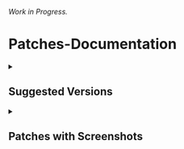 _Work in Progress._

# Patches-Documentation

<details><summary>

## Suggested Versions
</summary>

***Recommended application versions to patch for best compatibilty with patches.***

<details><summary>

#### YouTube - Versions
</summary>

```
18.40.34
```
```
18.39.41
```
```
18.38.44
```
```
18.37.36
```
```
18.36.39
```
```
18.35.36
```
```
18.34.38
```
```
18.33.40
```
```
18.32.39
```
```
18.31.40
```
```
18.30.37
```
```
18.29.38
```
```
18.27.36
```
```
18.25.40
```

</details>

<details><summary>
  
#### YouTube Music - Versions
</summary>

```
6.25.53
```
```
6.23.55
```
```
6.20.51
```
```
6.15.52
```
</details>

<details><summary>

#### Reddit - Versions
</summary>

```
all
```
</details></details>

<details><summary>

## Patches with Screenshots
</summary>

***List of patches with screenshots. You may need to scroll to view the complete table.***

<details><summary>

#### YouTube
</summary>

|                 Patch                 |                                                                           Description                                                                           |                                                                       Github Screenshots/videos                                                                        |        External Screenshots/videos         |
|:-------------------------------------:|:---------------------------------------------------------------------------------------------------------------------------------------------------------------:|:----------------------------------------------------------------------------------------------------------------------------------------------------------------------:|:------------------------------------------:|
|        `add-splash-animation`         |                    Adds splash animation, which was removed in YT v18.19.36+. This patch won't work with the `custom-branding-icon` patches.                    |                                                        <source src="assets/youtube/add-splash-animation/1.mp4" type="video/mp4">                                                        | [Screenshots](https://imgur.com/a/Ls6167p) |
|   `append-time-stamps-information`    |                                      Add the current video quality or playback speed in brackets next to the current time.                                      |                     [1.png](assets/youtube/append-time-stamps-information/1.png) and [2.png](assets/youtube/append-time-stamps-information/2.png)                      | [Screenshots](https://imgur.com/a/QZoeBfT) |
|  `bypass-ambient-mode-restrictions`   |                                                Allows ambient mode to be on while battery saver mode is enabled.                                                |                   [1.png](assets/youtube/bypass-ambient-mode-restrictions/1.png) and [2.png](assets/youtube/bypass-ambient-mode-restrictions/2.png)                    | [Screenshots](https://imgur.com/a/qjNlGP3) |
|           `change-homepage`           |                                                Defaults to subscription tab instead of home when the app opens.                                                 |                                                             [1.png](assets/youtube/change-homepage/1.png)                                                              | [Screenshots](https://imgur.com/a/Xxeq0XD) |
|      `custom-branding-icon-mmt`       |                                                              Changes the app launcher icon to MMT.                                                              |                                                         [1.png](assets/youtube/custom-branding-icon-mmt/1.png)                                                         |  [Screenshots](https://imgur.com/1h94NCw)  |
| `custom-branding-icon-revancify-blue` |                                                        Changes the app launcher icon to Revancify Blue.                                                         |                                                   ![1.png](assets/youtube/custom-branding-icon-revancify-blue/1.png)                                                   |  [Screenshots](https://imgur.com/EjJOlYq)  |
| `custom-branding-icon-revancify-red`  |                                                         Changes the app launcher icon to Revancify Red.                                                         |                                                   ![2.png](assets/youtube/custom-branding-icon-revancify-red/2.png)                                                    |  [Screenshots](https://imgur.com/BPgRMHt)  |
|    `custom-branding-youtube-name`     |                                   Rename the app to the name specified in the options.json file. (Default: ReVanced Extended)                                   |                         [1.png](assets/youtube/custom-branding-youtube-name/1.png) ![2.png](assets/youtube/custom-branding-youtube-name/2.png)                         | [Screenshots](https://imgur.com/a/uYAWf65) |
|      `custom-double-tap-length`       |                                       Add custom 'double-tap to seek' values that are specified in the options.json file.                                       | [1.png](assets/youtube/custom-double-tap-length/1.png)![2.png](assets/youtube/custom-double-tap-length/2.png)  ![3.png](assets/youtube/custom-double-tap-length/3.png) | [Screenshots](https://imgur.com/a/S1fyX9A) |
|         `custom-package-name`         |                                        Uses the package name specified in the options.json file for the non-root build.                                         |                                  ![1.png](assets/youtube/custom-package-name/1.png) [2.png](assets/youtube/custom-package-name/2.png)                                  | [Screenshots](https://imgur.com/a/DY0EMNI) |
|        `custom-playback-speed`        |                                                                Adds custom video speed options.                                                                 |     <img src="assets/youtube/custom-video-speed/1.png" width="200" height="300" /> <img src="assets/youtube/custom-video-speed/2.png" width="200" height="300" />      | [Screenshots](https://imgur.com/a/7dE1QiH) |
|        `custom-seekbar-color`         |                                                   Change seekbar color in video player and video thumbnails.                                                    |                                ![1.png](assets/youtube/custom-seekbar-color/1.png)  [2.png](assets/youtube/custom-seekbar-color/2.png)                                 | [Screenshots](https://imgur.com/a/wUBZNdH) |
|        `default-video-quality`        |                                                       Adds ability to set default video quality settings.                                                       |                                                          [1.png](assets/youtube/default-video-quality/1.png)                                                           | [Screenshots](https://imgur.com/a/hqY3SiN) |
|       `default-playback-speed`        |                                                        Adds ability to set default video speed settings.                                                        |                                                                                                                                                                        | [Screenshots](https://imgur.com/a/x1YmkfG) |
|        `disable-auto-captions`        |                                                                 Disables forced auto-captions.                                                                  |                                                                                                                                                                        | [Screenshots](https://imgur.com/a/rYqTjk1) |
|       `disable-haptic-feedback`       |                                                            Adds options to disable haptic feedback.                                                             |                                                                                                                                                                        | [Screenshots](https://imgur.com/a/c0og6Ay) |
|          `disable-hdr-video`          |                                                                       Disable HDR video.                                                                        |                                                                                                                                                                        | [Screenshots](https://imgur.com/a/pbVp2g3) |
|       `disable-landscape-mode`        |                                                        Disable landscape mode when entering fullscreen.                                                         |                                                                                                                                                                        | [Screenshots](https://imgur.com/a/tJiXrmf) |
|      `disable-pip-notification`       |                                                  Disables the PiP notification when you first launch PiP mode.                                                  |                                                                                                                                                                        | [Screenshots](https://imgur.com/a/ZEPIdOW) |
|        `disable-quic-protocol`        |                                                              Disable CronetEngine's QUIC protocol.                                                              |                                                                                                                                                                        | [Screenshots](https://imgur.com/a/CPNzSFq) |
|      `disable-shorts-on-startup`      |                                                      Disables Shorts from resuming when launching YouTube.                                                      |                                                                                                                                                                        | [Screenshots](https://imgur.com/a/GmsP5oK) |
|   `enable-compact-controls-overlay`   |                                                        Enables a compact control overlay in fullscreen.                                                         |                                                                                                                                                                        | [Screenshots](https://imgur.com/a/gVc4uMQ) |
|        `enable-debug-logging`         |                                                                     Adds debugging options.                                                                     |                                                                                                                                                                        | [Screenshots](https://imgur.com/a/7mNOSsa) |
|       `enable-external-browser`       |                                                       Opens URLs outside the app in an external browser.                                                        |                                                                                                                                                                        | [Screenshots](https://imgur.com/a/Nm2mvzd) |
|      `enable-minimized-playback`      |                                                       Enables picture-in-picture and background playback.                                                       |                                                                                                                                                                        | [Screenshots](https://imgur.com/a/ET3HcEx) |
|   `enable-new-comment-popup-panels`   |                                                 Enables a new type of comment popup panel in the Shorts player.                                                 |                                                                                                                                                                        | [Screenshots](https://imgur.com/a/0UZlccZ) |
|     `enable-new-splash-animation`     |                                                 Enables a new type of splash animation on Android 12+ devices.                                                  |                                                                                                                                                                        | [Screenshots](https://imgur.com/a/dtLaOYP) |
|    `enable-new-thumbnail-preview`     |                                                               Enables a new type of seek preview.                                                               |                                                                                                                                                                        | [Screenshots](https://imgur.com/a/lv2AxVP) |
|      `enable-old-quality-layout`      |                                                            Enables the original quality flyout menu.                                                            |                                                                                                                                                                        | [Screenshots](https://imgur.com/a/v7HyezL) |
|     `enable-open-links-directly`      |                                                         Skips over redirection URLs to external links.                                                          |                                                                                                                                                                        | [Screenshots](https://imgur.com/a/lMJqViC) |
|       `enable-seekbar-tapping`        |                                                     Enables tap-to-seek on the seekbar of the video player.                                                     |                                                                                                                                                                        | [Screenshots](https://imgur.com/a/PtA0tb3) |
|      `enable-tablet-mini-player`      |                                                             Enables the tablet mini-player layout.                                                              |                                                                                                                                                                        | [Screenshots](https://imgur.com/a/mLjsifI) |
|    `enable-tablet-navigation-bar`     |                                                            Enables the tablet navigation bar layout.                                                            |                                                                                                                                                                        | [Screenshots](https://imgur.com/a/KUi3w7f) |
|       `enable-wide-search-bar`        |                                  Replaces the search icon with a wide search bar. This will hide the YouTube logo when active.                                  |                                                                                                                                                                        | [Screenshots](https://imgur.com/a/wG3Mx3S) |
| `force-hide-player-button-background` |                               Remove the dark circle surrounding the pause/play button and the next and previous buttons/arrows.                                |                                                                                                                                                                        | [Screenshots](https://imgur.com/a/4nejeVc) |
|          `force-opus-codec`           |                                                                Forces the opus codec for audios.                                                                |                                                                                                                                                                        | [Screenshots](https://imgur.com/a/coCGCKS) |
|        `force-premium-heading`        |                                                        Forces the YouTube premium logo on the homepage.                                                         |                                                                                                                                                                        | [Screenshots](https://imgur.com/a/wcuugDV) |
|           `force-vp9-codec`           |                                                                Forces the VP9 codec for videos.                                                                 |                                                                                                                                                                        | [Screenshots](https://imgur.com/a/Rl0u1Z4) |
|            `header-switch`            |                                                     Add switch to change the YouTube logo on the homepage.                                                      |                                                                                                                                                                        | [Screenshots](https://imgur.com/a/bPFJif1) |
|          `hide-account-menu`          |                                                            Allows you to hide account menu elements.                                                            |                                                                                                                                                                        | [Screenshots](https://imgur.com/a/MCvbnQu) |
|    `hide-auto-player-popup-panels`    |                                                Hides automatic popup panels when opening a playlist/livestream.                                                 |                                                                                                                                                                        | [Screenshots](https://imgur.com/a/R3BHdAn) |
|        `hide-autoplay-button`         |                                                         Hides the autoplay toggle in the video player.                                                          |                                                                                                                                                                        | [Screenshots](https://imgur.com/a/9S3NUVx) |
|        `hide-autoplay-preview`        |                                                       Hides the autoplay preview container in fullscreen.                                                       |                                                                                                                                                                        | [Screenshots](https://imgur.com/a/OhxdFY9) |
|        `hide-button-container`        |                                           Adds options to hide action buttons under a video (like, clip, remix, etc).                                           |                                                                                                                                                                        | [Screenshots](https://imgur.com/a/pB2DkdJ) |
|        `hide-captions-button`         |                                                         Hides the captions button in the video player.                                                          |                                                                                                                                                                        | [Screenshots](https://imgur.com/a/iKc0ARk) |
|          `hide-cast-button`           |                                                           Hides the cast button in the video player.                                                            |                                                                                                                                                                        | [Screenshots](https://imgur.com/a/WNwI6Ve) |
|          `hide-category-bar`          |                                                           Hides the category bar at the top of feeds.                                                           |                                                                                                                                                                        | [Screenshots](https://imgur.com/a/P7H2Edn) |
|     `hide-channel-avatar-section`     |                                                    Hides the channel avatar section in the subscription tab.                                                    |                                                                                                                                                                        | [Screenshots](https://imgur.com/a/e0bU6sz) |
|       `hide-channel-watermark`        |                                                             Hides the creator watermarks on videos.                                                             |                                                                                                                                                                        | [Screenshots](https://imgur.com/a/Hlj6967) |
|        `hide-collapse-button`         |                                                         Hides the collapse button in the video player.                                                          |                                                                                                                                                                        | [Screenshots](https://imgur.com/a/bI1Fuoh) |
|       `hide-comment-component`        |                                                      Adds options to hide components related to comments.                                                       |                                                                                                                                                                        | [Screenshots](https://imgur.com/a/hTXpbSV) |
|        `hide-crowdfunding-box`        |                                              Hides the crowdfunding box between the player and video description.                                               |                                                                                                                                                                        | [Screenshots](https://imgur.com/a/WJlGhpq) |
|     `hide-description-components`     |                                                               Hides video description components.                                                               |                                                                                                                                                                        | [Screenshots](https://imgur.com/a/xhIJoD6) |
|   `hide-double-tap-overlay-filter`    |                                                     Prevents the screen from darkening when double-tapping.                                                     |                                                                                                                                                                        | [Screenshots](https://imgur.com/a/ualcmms) |
|             `hide-handle`             |                                                              Hides the handle in the account menu.                                                              |                                                                                                                                                                        | [Screenshots](https://imgur.com/a/MfWO2Rr) |
|        `hide-endscreen-cards`         |                                              Hides the suggested video cards at the end of a video in fullscreen.                                               |                                                                                                                                                                        | [Screenshots](https://imgur.com/a/50psTcB) |
|       `hide-endscreen-overlay`        |                                      Hides endscreen overlay when swiping up while in fullscreen and at the end of videos.                                      |                                                                                                                                                                        | [Screenshots](https://imgur.com/a/t8x32O6) |
|       `hide-feed-flyout-panel`        |                                                               Hides feed flyout panel components.                                                               |                                                                                                                                                                        | [Screenshots](https://imgur.com/a/nf1UPHc) |
|       `hide-filmstrip-overlay`        |                                                  Hides the filmstrip overlay when holding down on the seekbar.                                                  |                                                                                                                                                                        | [Screenshots](https://imgur.com/a/0f2sH10) |
|      `hide-floating-microphone`       |                                                    Hides the floating microphone button above the keyboard.                                                     |                                                                                                                                                                        | [Screenshots](https://imgur.com/a/PX54fRG) |
|       `hide-fullscreen-panels`        | Hides the video title and quick actions in fullscreen. And prevents the description, comments, live chat, and playlist panels from showing while in fullscreen. |                                                                                                                                                                        | [Screenshots](https://imgur.com/a/5e2Lxrx) |
|          `hide-general-ads`           |                                                              Removes ads in feeds and other areas.                                                              |                                                                                                                                                                        | [Screenshots](https://imgur.com/a/UfuiO7s) |
|           `hide-info-cards`           |                                                                   Hides info-cards in videos.                                                                   |                                                                                                                                                                        | [Screenshots](https://imgur.com/a/yKKXVDP) |
|      `hide-latest-videos-button`      |                                                            Hides latest videos button in home feed.                                                             |                                                                                                                                                                        | [Screenshots](https://imgur.com/a/P9uQry5) |
|       `hide-layout-components`        |                                                                Hides general layout components.                                                                 |                                                                                                                                                                        | [Screenshots](https://imgur.com/a/5BP009b) |
|        `hide-load-more-button`        |                                                    Hides the button under videos that loads similar videos.                                                     |                                                                                                                                                                        | [Screenshots](https://imgur.com/a/jihDei9) |
|         `hide-mix-playlists`          |                                                    Hides mix playlists from the home feed and video player.                                                     |                                                                                                                                                                        | [Screenshots](https://imgur.com/a/hzpefwO) |
|          `hide-music-button`          |                                                       Hides the YouTube Music button in the video player.                                                       |                                                                                                                                                                        | [Screenshots](https://imgur.com/a/KYu3bMj) |
|       `hide-navigation-buttons`       |                                                       Adds options to hide or change navigation buttons.                                                        |                                                                                                                                                                        | [Screenshots](https://imgur.com/a/TEHIhKt) |
|        `hide-navigation-label`        |                                                         Hides the labels under the navigation buttons.                                                          |                                                                                                                                                                        | [Screenshots](https://imgur.com/a/TzHnK8l) |
|    `hide-player-button-background`    |                               Remove the dark circle surrounding the pause/play button and the next and previous buttons/arrows.                                |                                                                                                                                                                        | [Screenshots](https://imgur.com/a/7l2ExDA) |
|      `hide-player-flyout-panel`       |                                                      Adds options to hide player flyout panel components.                                                       |                                                                                                                                                                        | [Screenshots](https://imgur.com/a/ZYc7wRe) |
|     `hide-player-overlay-filter`      |                                          Prevent the player from darkening when you tap to reveal the player controls.                                          |                                                                                                                                                                        | [Screenshots](https://imgur.com/a/U6bQxcM) |
|      `hide-previous-next-button`      |                                                  Hides the previous and next buttons from the player controls.                                                  |                                                                                                                                                                        | [Screenshots](https://imgur.com/a/WNp9p4t) |
|         `hide-quick-actions`          |                                     Adds options to hide the quick action buttons beneath the seekbar while in fullscreen.                                      |                                                                                                                                                                        | [Screenshots](https://imgur.com/a/PADAsaL) |
|          `hide-seek-message`          |                                                   Hides the 'Slide left or right to seek' message container.                                                    |                                                                                                                                                                        | [Screenshots](https://imgur.com/a/rQyBYg5) |
|            `hide-seekbar`             |                                                   Hides the seekbar in the video player and video thumbnails.                                                   |                                                                                                                                                                        | [Screenshots](https://imgur.com/a/qkVEocI) |
|       `hide-shorts-components`        |                                                   Adds options to hide Shorts in feeds and Shorts components.                                                   |                                                                                                                                                                        | [Screenshots](https://imgur.com/a/qbJO6yf) |
|           `hide-snack-bar`            |                                                                     Hides snack bar popups.                                                                     |                                                                                                                                                                        | [Screenshots](https://imgur.com/a/VBkD9LN) |
|         `hide-speed-overlay`          |                                                      Hides speed overlay when holding down in the player.                                                       |                                                                                                                                                                        | [Screenshots](https://imgur.com/a/mQ9uXn7) |
|       `hide-suggested-actions`        |                                                       Hides the suggested actions bar inside the player.                                                        |                                                                                                                                                                        | [Screenshots](https://imgur.com/a/CQ1gJS7) |
|    `hide-suggested-video-overlay`     |                                                         Hide the suggested video overlay to play next.                                                          |                                                                                                                                                                        | [Screenshots](https://imgur.com/a/o6iF7zy) |
|       `hide-suggestions-shelf`        |                                                             Hides the suggestions shelves in feeds.                                                             |                                                                                                                                                                        | [Screenshots](https://imgur.com/a/mPOKZru) |
|           `hide-time-stamp`           |                                                              Hides timestamp in the video player.                                                               |                                                                                                                                                                        | [Screenshots](https://imgur.com/a/9TxGuEE) |
|        `hide-tooltip-content`         |                                                      Hides the tooltip box that appears on first install.                                                       |                                                                                                                                                                        | [Screenshots](https://imgur.com/a/OAZ30Z5) |
|       `hide-trending-searches`        |                                                           Hides trending searches in the search bar.                                                            |                                                                                                                                                                        | [Screenshots](https://imgur.com/a/1VjVi3A) |
|           `hide-video-ads`            |                                                                Removes ads in the video player.                                                                 |                                                                                                                                                                        | [Screenshots](https://imgur.com/a/Shr7JuB) |
|           `language-switch`           |                                                                  Adds language switch toggle.                                                                   |                                                                                                                                                                        | [Screenshots](https://imgur.com/a/ERg1coh) |
|            `layout-switch`            |                                                   Adds the option to switch between tablet and phone layouts.                                                   |                                                                                                                                                                        | [Screenshots](https://imgur.com/a/16YQCJj) |
|             `materialyou`             |                                                         Applies the MaterialYou theme for Android 12+.                                                          |                                                                                                                                                                        | [Screenshots](https://imgur.com/a/CzspOyn) |
|           `microg-support`            |                                       Allows the app to run without root using MicroG and under a different package name.                                       |                                                                                                                                                                        | [Screenshots](https://imgur.com/a/HDh7OiC) |
|           `overlay-buttons`           |                                          Adds overlay buttons to the player (download, speed controls, amd copy link).                                          |                                                                                                                                                                        | [Screenshots](https://imgur.com/a/U6JexYB) |
|       `return-youtube-dislike`        |                                             Shows the dislike count of videos using the Return YouTube Dislike API.                                             |                                                                                                                                                                        | [Screenshots](https://imgur.com/a/mWj0eoj) |
|              `settings`               |                                         Applies mandatory patches to implement ReVanced settings into the application.                                          |                                                                                                                                                                        | [Screenshots](https://imgur.com/a/qZJN1p0) |
|            `sponsorblock`             |                               Integrates SponsorBlock, which allows skipping undesired video segments, such as sponsored content.                               |                                                                                                                                                                        | [Screenshots](https://imgur.com/a/N7Z0CjM) |
|          `spoof-app-version`          |                  Adds the ability to trick YouTube into thinking you are using a different app version. Useful if you want the old YouTube UI.                  |                                                                                                                                                                        | [Screenshots](https://imgur.com/a/x5E6fF0) |
|       `spoof-player-parameters`       |                                                      Spoofs player parameters to prevent playback issues.                                                       |                                                                                                                                                                        | [Screenshots](https://imgur.com/a/PykVGQ0) |
|           `swipe-controls`            |                                                           Adds volume and brightness swipe controls.                                                            |                                                                                                                                                                        | [Screenshots](https://imgur.com/a/76uY3A9) |
|                `theme`                |                                  Change the app's theme to the values specified in options.json file (Default: Amoled black).                                   |                                                                                                                                                                        | [Screenshots](https://imgur.com/a/4gsDQJS) |
|            `translations`             |                                                              Add Crowdin translations for YouTube.                                                              |                                                                                                                                                                        | [Screenshots](https://imgur.com/a/R7Q1k2h) |
</details>

<details><summary>

#### YouTube Music
</summary>

| Patch | Description | Related Screenshots |
|:--------:|:--------------:|:-----------------:|
| `amoled` | Applies an amoled black theme to flyout panels. | [Screenshots](https://imgur.com/a/PXnpWqK) |
| `background-play` | Enables background playback. | [Screenshots](https://imgur.com/a/gZki03j) |
| `bitrate-default-value` | Set the audio quality to 'Always High' when you first install the app. | [Screenshots](https://imgur.com/a/sL2k1m4) |
| `certificate-spoof` | Spoofs the YouTube Music certificate for Android Auto. | [Screenshots](https://imgur.com/a/wYqUq6J) |
| `custom-branding-icon-mmt` | Changes the app launcher icon to MMT. | [Screenshots](https://imgur.com/K96jJ52) |
| `custom-branding-icon-revancify-blue` | Changes the app launcher icon to Revancify Blue. | [Screenshots](https://imgur.com/1ijcyHr) |
| `custom-branding-icon-revancify-red` | Changes the app launcher icon to Revancify Red. | [Screenshots](https://imgur.com/wwUsmiW) |
| `custom-branding-music-name` | Rename the app to the name specified in the options.json file. | [Screenshots](https://imgur.com/a/ExSTD82) |
| `custom-package-name` | Uses the package name specified in the options.json file for the non-root build. | [Screenshots](https://imgur.com/a/99sBIlq) |
| `custom-playback-speed` | Adds more playback speed options. | [Screenshots](https://imgur.com/a/a5xeckD) |
| `disable-auto-captions` | Disables forced auto captions. | [Screenshots](https://imgur.com/a/4PKAy9o) |
| `enable-black-navigation-bar` | Sets the navigation bar color to black. | [Screenshots](https://imgur.com/a/UK1YGZP) |
| `enable-color-match-player` | Matches the color of the mini player and the fullscreen player. | [Screenshots](https://imgur.com/a/F5mib6W) |
| `enable-compact-dialog` | Enable compact flyout on phone layouts. | [Screenshots](https://imgur.com/a/NstyglG) |
| `enable-custom-filter` | Adds a custom filter to hide specified layout components. | [Screenshots](https://imgur.com/a/U308EWB) |
| `enable-debug-logging` | Adds debugging options. | [Screenshots](https://imgur.com/a/sqPwaM7) |
| `enable-force-minimized-player` | Keep player minimized even after switching tracks. | [Screenshots](https://imgur.com/a/lqAV44p) |
| `enable-force-shuffle` | Keeps shuffle enabled even after switching tracks. | [Screenshots](https://imgur.com/a/DWElbFu) |
| `enable-landscape-mode` | Enables entry into landscape mode by screen rotation on the phone. | [Screenshots](https://imgur.com/a/1ZUpMZg) |
| `enable-minimized-playback` | Enables minimized playback on Kids music. | [Screenshots](https://imgur.com/a/6uOVWJp) |
| `enable-new-layout` | Enables new player layouts. (YT Music v5.47.51+) | [Screenshots](https://imgur.com/a/LkvqOKO) |
| `enable-old-style-library-shelf` | Return the library shelf to old style. | [Screenshots](https://imgur.com/a/Yt24FKq) |
| `enable-old-style-miniplayer` | Return the mini-player to old style. (for YT Music v5.55.53+) | [Screenshots](https://imgur.com/a/jH46Cvo) |
| `enable-opus-codec` | Enable opus codec when playing audio. | [Screenshots](https://imgur.com/a/uRdhxbI) |
| `enable-playback-speed` | Add playback speed button to the flyout panel. | [Screenshots](https://imgur.com/a/OcnROfW) |
| `enable-sleep-timer` | Adds a sleep timer option to flyout menu. | [Screenshots](https://imgur.com/a/cwEWZQi) |
| `enable-zen-mode` | Adds a grey tint to the video player to reduce eye strain. | [Screenshots](https://imgur.com/a/KX7jYRi) |
| `exclusive-audio-playback` | Enables the option to play music without video. | [Screenshots](https://imgur.com/a/WdZHw3M) |
| `hide-account-menu` | Hide account menu elements. | [Screenshots](https://imgur.com/a/cGwYIYB) |
| `hide-action-bar-label` | Hide labels in action bar. | [Screenshots](https://imgur.com/a/zzoDqcJ) |
| `hide-button-shelf` | Hides the category shelf from homepage and explorer. | [Screenshots](https://imgur.com/a/h0408Yl) |
| `hide-carousel-shelf` | Hides the carousel shelf from the homepage and explore tab. | [Screenshots](https://imgur.com/a/RkAIZkF) |
| `hide-cast-button` | Hides the cast button. | [Screenshots](https://imgur.com/a/NRNKGQG) |
| `hide-category-bar` | Hides the music category bar at the top of the homepage. | [Screenshots](https://imgur.com/a/dCWHZmu) |
| `hide-channel-guidelines` | Hides channel guidelines at the top of comments. | [Screenshots](https://imgur.com/a/EEs5Mw7) |
| `hide-emoji-picker` | Hides emoji picker at the comments box. | [Screenshots](https://imgur.com/a/1K2OF8S) |
| `hide-flyout-panel` | Hides flyout panel components. | [Screenshots](https://imgur.com/a/Sh2m1o4) |
| `hide-get-premium` | Removes all "Get Premium" evidences from the avatar menu. | [Screenshots](https://imgur.com/a/xUfdCHx) |
| `hide-handle` | Hides the handle in the account switcher. | [Screenshots](https://imgur.com/a/1pWTF1I) |
| `hide-music-ads` | Hides ads before playing music. | [Screenshots](https://imgur.com/a/HCIlRvI) |
| `hide-navigation-bar-component` | Hides navigation bar components. | [Screenshots](https://imgur.com/a/yAbWEZn) |
| `hide-new-playlist-button` | Hide the New Playlist button in the Library tab. | [Screenshots](https://imgur.com/a/RaANMid) |
| `hide-playlist-card` | Hides the suggested playlist card from the homepage. | [Screenshots](https://imgur.com/a/W6pxiuQ) |
| `hide-radio-button` | Hides start radio button. | [Screenshots](https://imgur.com/a/ysFkz6L) |
| `hide-taste-builder` | Hides the 'Tell us which artists you like" card from homepage. | [Screenshots](https://imgur.com/a/vLXUsph) |
| `hide-terms-container` | Hides terms of service container at the account menu. | [Screenshots](https://imgur.com/a/t1AdWgr) |
| `hide-tooltip-content` | Hides the tooltip box that appears on first install. | [Screenshots](https://imgur.com/a/QEnPT4w) |
| `hook-download-button` | Replaces the offline download button in the button container with an external download button. | [Screenshots](https://imgur.com/a/Y9s3bSQ) |
| `import/export-settings` | Import or export settings as text. | | [Screenshots](https://imgur.com/a/kKJ28fP) |
| `microg-support` | Allows the app to run without root using MicroG and under a different package name. | [Screenshots](https://imgur.com/a/HDh7OiC) |
| `remember-playback-speed` | Save the playback speed value whenever you change the playback speed. | [Screenshots](https://imgur.com/a/gB7ItMO) |
| `remember-video-quality` | Remember the video quality whenever you change it. | [Screenshots](https://imgur.com/a/olwfVCf) |
| `replace-dismiss-queue` | Replace dismiss queue menu to watch on YouTube. | [Screenshots](https://imgur.com/a/rF6bOcF) |
| `return-youtube-dislike` | Shows the dislike count of videos using the Return YouTube Dislike API. | [Screenshots](https://imgur.com/a/RDo8KIu) |
| `settings` | Adds settings for ReVanced Extended to YouTube Music. | [Screenshots](https://imgur.com/a/prYgamZ) |
| `sponsorblock` | Integrates SponsorBlock which allows skipping video segments such as sponsored content. | [Screenshots](https://imgur.com/a/2U9OYAI) |
| `spoof-app-version` | Spoof the YouTube Music client version. Allows Canadian users to bypass the Radio-only restriction. | [Screenshots](https://imgur.com/a/oJ1Y60L) |
| `start-page` | Set the default start page. | | [Screenshots](https://imgur.com/a/o6YC8KJ) |
| `translations` | Add Crowdin translations for YouTube Music. | [Screenshots](https://imgur.com/a/tVIibVh) |
</details>

<details><summary>

#### Reddit
</summary>

| Patch | Description | Related Screenshots |
|:--------:|:--------------:|:-----------------:|
| `disable-screenshot-popup` | Disables the popup that shows up when taking a screenshot. | [Screenshots](/assets/reddit/disable-screenshot-popup/README.md) |
| `hide-ads` | Removes ads from Reddit. | [Screenshots](/assets/reddit/hide-ads/README.md) |
| `hide-navigation-buttons` | Hide buttons at navigation bar. | [Screenshots](/assets/reddit/hide-navigation-buttons/README.md) |
| `hide-place-button` | Hide r/place button in toolbar. | [Screenshots](/assets/reddit/hide-place-button/README.md) |
| `open-links-directly` | Skips over redirection URLs to external links. | [Screenshots](/assets/reddit/open-links-directly/README.md) |
| `open-links-externally` | Open links outside of the app directly in your browser. | [Screenshots](/assets/reddit/open-links-externally/README.md) |
| `premium-icon` | Unlocks premium icons. | [Screenshots](assets/reddit/premium-icon/README.md) |
| `reddit-settings` | Adds ReVanced settings to Reddit. | [Screenshots](/assets/reddit/reddit-settings/README.md) |
| `sanitize-sharing-links` | Removes (tracking) query parameters from the URLs when sharing links. | [Screenshots](/assets/reddit/sanitize-sharing-links/README.md) |
</details>
